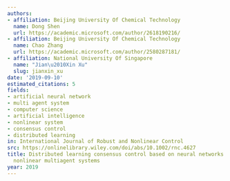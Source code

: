 ```yaml
---
authors:
- affiliation: Beijing University Of Chemical Technology
  name: Dong Shen
  url: https://academic.microsoft.com/author/2618190216/
- affiliation: Beijing University Of Chemical Technology
  name: Chao Zhang
  url: https://academic.microsoft.com/author/2580287181/
- affiliation: National University Of Singapore
  name: "Jian\u2010Xin Xu"
  slug: jianxin_xu
date: '2019-09-10'
estimated_citations: 5
fields:
- artificial neural network
- multi agent system
- computer science
- artificial intelligence
- nonlinear system
- consensus control
- distributed learning
in: International Journal of Robust and Nonlinear Control
src: https://onlinelibrary.wiley.com/doi/abs/10.1002/rnc.4627
title: Distributed learning consensus control based on neural networks for heterogeneous
  nonlinear multiagent systems
year: 2019
---
```

